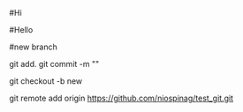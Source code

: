 #Hi

#Hello

#new branch


git add.
git commit -m ""

git checkout -b new

git remote add origin https://github.com/niospinag/test_git.git